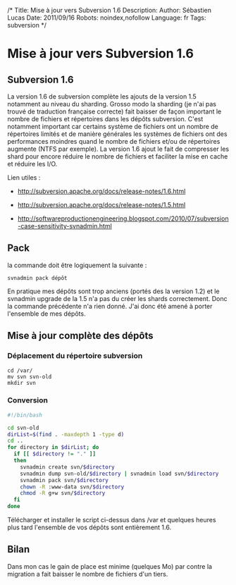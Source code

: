/*
Title: Mise à jour vers Subversion 1.6
Description: 
Author: Sébastien Lucas
Date: 2011/09/16
Robots: noindex,nofollow
Language: fr
Tags: subversion
*/
# Mise à jour vers Subversion 1.6

## Subversion 1.6
La version 1.6 de subversion complète les ajouts de la version 1.5 notamment au niveau du sharding. Grosso modo la sharding (je n'ai pas trouvé de traduction française correcte) fait baisser de façon important le nombre de fichiers et répertoires dans les dépôts subversion. C'est notamment important car certains système de fichiers ont un nombre de répertoires limités et de manière générales les systèmes de fichiers ont des performances moindres quand le nombre de fichiers et/ou de répertoires augmente (NTFS par exemple). La version 1.6 ajout le fait de compresser les shard pour encore réduire le nombre de fichiers et faciliter la mise en cache et réduire les I/O.

Lien utiles :

*	http://subversion.apache.org/docs/release-notes/1.6.html

*	http://subversion.apache.org/docs/release-notes/1.5.html

*	http://softwareproductionengineering.blogspot.com/2010/07/subversion-case-sensitivity-svnadmin.html
## Pack

la commande doit être logiquement la suivante :
```
svnadmin pack dépôt
```
En pratique mes dépôts sont trop anciens (portés des la version 1.2) et le svnadmin upgrade de la 1.5 n'a pas du créer les shards correctement. Donc la commande précédente n'a rien donné. J'ai donc été amené à porter l'ensemble de mes dépôts.
## Mise à jour complète des dépôts

### Déplacement du répertoire subversion
```
cd /var/
mv svn svn-old
mkdir svn
```
### Conversion

```bash
#!/bin/bash

cd svn-old
dirList=$(find . -maxdepth 1 -type d)
cd ..
for directory in $dirList; do
  if [[ $directory != "." ]]
  then
    svnadmin create svn/$directory
    svnadmin dump svn-old/$directory | svnadmin load svn/$directory
    svnadmin pack svn/$directory
    chown -R :www-data svn/$directory
    chmod -R g+w svn/$directory
  fi
done
```
Télécharger et installer le script ci-dessus dans /var et quelques heures plus tard l'ensemble de vos dépôts sont entièrement 1.6.

## Bilan

Dans mon cas le gain de place est minime (quelques Mo) par contre la migration a fait baisser le nombre de fichiers d'un tiers.


